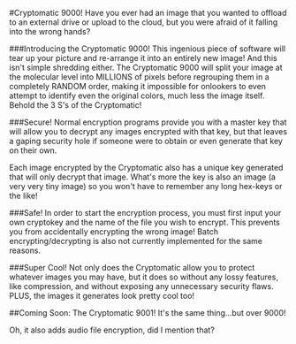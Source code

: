 #Cryptomatic 9000!
Have you ever had an image that you wanted to offload to an external drive or upload to the cloud,
but you were afraid of it falling into the wrong hands?

###Introducing the Cryptomatic 9000!
This ingenious piece of software will tear up your picture and re-arrange it into an entirely new image!
And this isn't simple shredding either. The Cryptomatic 9000 will split your image at the molecular level
into MILLIONS of pixels before regrouping them in a completely RANDOM order, making it impossible for onlookers
to even attempt to identify even the original colors, much less the image itself. Behold the 3 S's of the Cryptomatic!

###Secure!
Normal encryption programs provide you with a master key that will allow you to decrypt any images encrypted with that key,
but that leaves a gaping security hole if someone were to obtain or even generate that key on their own.

Each image encrypted by the Cryptomatic also has a unique key generated that will only decrypt that image. What's more
the key is also an image (a very very tiny image) so you won't have to remember any long hex-keys or the like!

###Safe!
In order to start the encryption process, you must first input your own cryptokey and the name of the file you wish to encrypt.
This prevents you from accidentally encrypting the wrong image! Batch encrypting/decrypting is also not currently implemented
for the same reasons.

###Super Cool!
Not only does the Cryptomatic allow you to protect whatever images you may have, but it does so without any lossy features, like compression,
and without exposing any unnecessary security flaws. PLUS, the images it generates look pretty cool too!


##Coming Soon: The Cryptomatic 9001!
It's the same thing...but over 9000!

Oh, it also adds audio file encryption, did I mention that?
